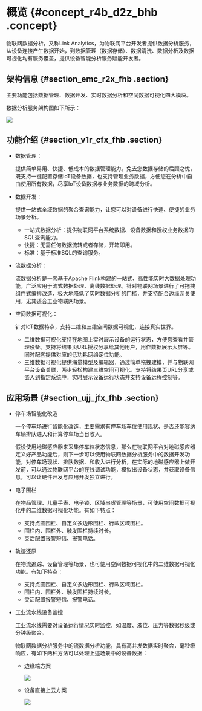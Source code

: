 # 概览 {#concept_r4b_d2z_bhb .concept}

物联网数据分析，又称Link Analytics，为物联网平台开发者提供数据分析服务，从设备连接产生数据开始，到数据管理（数据存储）、数据清洗、数据分析及数据可视化均有服务覆盖，提供设备智能分析服务赋能开发者。

## 架构信息 {#section_emc_r2x_fhb .section}

主要功能包括数据管理、数据开发、实时数据分析和空间数据可视化四大模块。

数据分析服务架构图如下所示：

![](http://static-aliyun-doc.oss-cn-hangzhou.aliyuncs.com/assets/img/138076/155429549140952_zh-CN.png)

## 功能介绍 {#section_v1r_cfx_fhb .section}

-   数据管理：

    提供简单易用、快捷、低成本的数据管理能力。免去您数据存储的后顾之忧，既支持一键配置存储IoT设备数据，也支持管理业务数据，方便您在分析中自由使用所有数据，尽享IoT设备数据与业务数据的跨域分析。

-   数据开发：

    提供一站式全域数据的聚合查询能力，让您可以对设备进行快速、便捷的业务场景分析。

    -   一站式数据分析：提供物联网平台系统数据、设备数据和授权业务数据的SQL查询能力。
    -   快捷：无需任何数据流转或者存储，开箱即用。
    -   标准：基于标准SQL的查询服务。
-   流数据分析：

    流数据分析是一套基于Apache Flink构建的一站式、高性能实时大数据处理功能，广泛应用于流式数据处理、离线数据处理。针对物联网场景进行了可拖拽组件式编排改造，极大地降低了实时数据分析的门槛，并支持配合边缘网关使用，尤其适合工业物联网场景。

-   空间数据可视化：

    针对IoT数据特点，支持二维和三维空间数据可视化，连接真实世界。

    -   二维数据可视化支持在地图上实时展示设备的运行状态，方便您查看并管理设备。支持将结果页URL授权分享给其他用户，用作数据展示大屏等。同时配套提供对应的低功耗网络定位功能。
    -   三维数据可视化提供海量模型及编辑器，通过简单拖拽建模，并与物联网平台设备关联，两步轻松构建三维空间可视化。支持将结果页URL分享或嵌入到指定系统中，实时展示设备运行状态并支持设备远程控制等。

## 应用场景 {#section_ujj_jfx_fhb .section}

-   停车场智能化改造

    一个停车场进行智能化改造，主要需求有停车场车位使用现状、是否还能容纳车辆排队进入和计算停车场当日收入。

    假设使用地磁感应器来采集停车位状态信息，那么在物联网平台对地磁感应器定义好产品功能后，则下一步可以使用物联网数据分析服务中的数据开发功能，对停车场现状、排队数据、和收入进行分析，在实际的地磁感应器上做开发前，可以通过物联网平台的在线调试功能，模拟出设备状态，并获取设备信息，可以让硬件开发与应用开发独立进行。

-   电子围栏

    在物品管理、儿童手表、电子锁、区域串货管理等场景，可使用空间数据可视化中的二维数据可视化功能。有如下特点：

    -   支持点圆围栏、自定义多边形围栏、行政区域围栏。
    -   围栏内、围栏外、触发围栏持续时长。
    -   灵活配置报警短信、报警电话。
-   轨迹还原

    在物流追踪、设备管理等场景，也可使用空间数据可视化中的二维数据可视化功能。有如下特点：

    -   支持点圆围栏、自定义多边形围栏、行政区域围栏。
    -   围栏内、围栏外、触发围栏持续时长。
    -   灵活配置报警短信、报警电话。
-   工业流水线设备监控

    工业流水线需要对设备运行情况实时监控，如温度、液位、压力等数据秒级或分钟级聚合。

    物联网数据分析服务中的流数据分析功能，具有高并发数据实时聚合，毫秒级响应，有如下两种方法可以处理上述场景中的设备数据：

    -   边缘端方案

        ![](http://static-aliyun-doc.oss-cn-hangzhou.aliyuncs.com/assets/img/138076/155429549141977_zh-CN.png)

    -   设备直接上云方案

        ![](http://static-aliyun-doc.oss-cn-hangzhou.aliyuncs.com/assets/img/138076/155429549241979_zh-CN.png)


